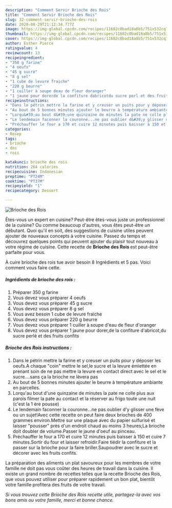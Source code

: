 ```yaml
---
description: "Comment Servir Brioche des Rois"
title: "Comment Servir Brioche des Rois"
slug: 32-comment-servir-brioche-des-rois
date: 2020-08-29T21:12:34.777Z
image: https://img-global.cpcdn.com/recipes/11682c0bad18a8b5/751x532cq70/brioche-des-rois-photo-principale-de-la-recette.jpg
thumbnail: https://img-global.cpcdn.com/recipes/11682c0bad18a8b5/751x532cq70/brioche-des-rois-photo-principale-de-la-recette.jpg
cover: https://img-global.cpcdn.com/recipes/11682c0bad18a8b5/751x532cq70/brioche-des-rois-photo-principale-de-la-recette.jpg
author: Esther Pierce
ratingvalue: 4
reviewcount: 13
recipeingredient:
- "350 g farine"
- "4 oeufs"
- "45 g sucre"
- "8 g sel"
- "1 cube de levure fraiche"
- "220 g beurre"
- "1 cuiller à soupe deau de fleur doranger"
- "1 jaune pour dorerde la confiture dabricotdu sucre perl et des fruits confits"
recipeinstructions:
- "Dans le pétrin mettre la farine et y creuser un puits pour y déposer les oeufs.A chaque &#34;coin&#34; mettre le sel,le sucre et la levure émiettée en prenant soin de ne pas mettre la levure en contact direct avec le sel et le sucre....sans ça la brioche ne lèvera pas"
- "Au bout de 5 bonnes minutes ajouter le beurre à température ambiante en parcelles."
- "Lorqu&#39;au bout d&#39;une quinzaine de minutes la pate ne colle plus aux parois filmer la pate au contact et la réserver au frigo toute une nuit (c&#39;est la 1 ère pousse)"
- "Le lendemain faconner la couronne...ne pas oublier d&#39;y glisser une fève ou un sujet!Avec cette recette on peut faire deux brioches de 400 grammes environ.Mettre sur une plaque avec du papier sulfurisé et laisser &#34;pousser&#34; près d&#39;un endroit chaud au moins 3 heures;La brioche doit doubler de volume.Passer le jaune d&#39;oeuf au pinceau."
- "Préchauffer le four a 170 et cuire 12 minutes puis baisser à 150 et cuire 7 minutes.Sortir du four et laisser refroidir.Faire tiédir la confiture et la passer sur la brioche pour la faire briller.Saupoudrer avec le sucre et décorer avec les fruits confits."
categories:
- Resep
tags:
- brioche
- des
- rois

katakunci: brioche des rois 
nutrition: 264 calories
recipecuisine: Indonesian
preptime: "PT24M"
cooktime: "PT37M"
recipeyield: "1"
recipecategory: Dessert

---
```



![Brioche des Rois](https://img-global.cpcdn.com/recipes/11682c0bad18a8b5/751x532cq70/brioche-des-rois-photo-principale-de-la-recette.jpg)

Êtes-vous un expert en cuisine? Peut-être êtes-vous juste un professionnel de la cuisine? Ou comme beaucoup d'autres, vous êtes peut-être un débutant. Quoi qu'il en soit, des suggestions de cuisine utiles peuvent ajouter de nouveaux concepts à votre cuisine. Passez du temps et découvrez quelques points qui peuvent ajouter du plaisir tout nouveau à votre régime de cuisine. Cette recette de <strong> Brioche des Rois </strong> est peut-être parfaite pour vous.

<!--inarticleads1-->

À cuire brioche des rois tue avoir besoin 8 Ingrédients et 5 pas. Voici comment vous faire cette.

##### Ingrédients de brioche des rois :

1. Préparer 350 g farine
1. Vous devez vous préparer 4 oeufs
1. Vous devez vous préparer 45 g sucre
1. Vous devez vous préparer 8 g sel
1. Vous avez besoin 1 cube de levure fraiche
1. Vous devez vous préparer 220 g beurre
1. Vous devez vous préparer 1 cuiller à soupe d&#39;eau de fleur d&#39;oranger
1. Vous devez vous préparer 1 jaune pour dorer,de la confiture d&#39;abricot,du sucre perlé et des fruits confits




<!--inarticleads2-->

##### Brioche des Rois instructions :

1. Dans le pétrin mettre la farine et y creuser un puits pour y déposer les oeufs.A chaque &#34;coin&#34; mettre le sel,le sucre et la levure émiettée en prenant soin de ne pas mettre la levure en contact direct avec le sel et le sucre....sans ça la brioche ne lèvera pas
1. Au bout de 5 bonnes minutes ajouter le beurre à température ambiante en parcelles.
1. Lorqu&#39;au bout d&#39;une quinzaine de minutes la pate ne colle plus aux parois filmer la pate au contact et la réserver au frigo toute une nuit (c&#39;est la 1 ère pousse)
1. Le lendemain faconner la couronne...ne pas oublier d&#39;y glisser une fève ou un sujet!Avec cette recette on peut faire deux brioches de 400 grammes environ.Mettre sur une plaque avec du papier sulfurisé et laisser &#34;pousser&#34; près d&#39;un endroit chaud au moins 3 heures;La brioche doit doubler de volume.Passer le jaune d&#39;oeuf au pinceau.
1. Préchauffer le four a 170 et cuire 12 minutes puis baisser à 150 et cuire 7 minutes.Sortir du four et laisser refroidir.Faire tiédir la confiture et la passer sur la brioche pour la faire briller.Saupoudrer avec le sucre et décorer avec les fruits confits.




<!--inarticleads1-->

<p>
La préparation des aliments un plat savoureux pour les membres de votre famille ne doit pas vous coûter des heures de travail dans la cuisine. Il existe un grand nombre de recettes telles que la recette Brioche des Rois, que vous pouvez utiliser pour préparer rapidement un bon plat, bientôt votre famille profitera des fruits de votre travail.
</p>

<p>
<i>Si vous trouvez cette Brioche des Rois recette utile, partagez-la avec vos bons amis ou votre famille, merci et bonne chance.</i>
</p>
